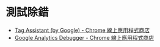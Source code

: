 # 測試除錯

* [Tag Assistant (by Google) - Chrome 線上應用程式商店](https://chrome.google.com/webstore/detail/tag-assistant-by-google/kejbdjndbnbjgmefkgdddjlbokphdefk/related)
* [Google Analytics Debugger - Chrome 線上應用程式商店](https://chrome.google.com/webstore/detail/google-analytics-debugger/jnkmfdileelhofjcijamephohjechhna)
